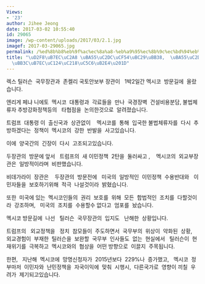 ```yaml
---
Views:
- '23'
author: Jihee Jeong
date: 2017-03-02 10:55:40
id: 29065
image: /wp-content/uploads/2017/03/2.1.jpg
imagef: 2017-03-29065.jpg
permalink: /%ed%8b%b8%eb%9f%ac%ec%8a%a8-%eb%a9%95%ec%8b%9c%ec%bd%94%eb%b0%a9%eb%ac%b8-%eb%a9%95%ec%8b%9c%ec%bd%94-%eb%ac%bc%eb%9f%ac%ec%84%a4%ec%88%98%ec%97%86%eb%8b%a4/
title: "\uD2F8\uB7EC\uC2A8 \uBA55\uC2DC\uCF54\uBC29\uBB38,  \uBA55\uC2DC\uCF54 \u201C\
  \uBB3C\uB7EC\uC124\uC218\uC5C6\uB2E4\u201D"
---
```


렉스 틸러슨  국무장관과  존켈리 국토안보부 장관이   1박2일간 멕시코  방문길에  올랐습니다.

엔리게 페냐 니에토  멕시코  대통령과  각료들을  만나  국경장벽  건설비용분담, 불법체류자 추방강화정책등의   타협점을  논의한것으로  알려졌습니다.

트럼프  대통령 이  출신국과  상관없이    멕시코를  통해  입국한 불법체류자를  다시  추방하겠다는  정책이  멕시코의  강한  반발을  사고있습니다.

이에  양국간의  긴장이  다시  고조되고있습니다.

두장관의  방문에 앞서   트럼프의  새 이민정책  2탄을  둘러싸고 ,    멕시코의  외교부장관은  일방적이라며  비판했습니다.

비데가라이  장관은    두장관의  방문전에   미국의  일방적인  이민정책  수용반대와   이민자들을  보호하기위해  적극  나설것이라  밝혔습니다.

또한  미국에 있는  멕시코인들의  권리  보호를  위해  모든  합법적인  조치를  다할것이라  강조하며,   미국의  조치를  수용할수 없다고  엄포를  놨습니다.

멕시코 방문길에  나선   틸러슨  국무장관의  입지도   난해한  상황입니다.

트럼프의   외교정책을   정치  참모들이  주도하면서  국무부의  위상이  약화된  상황,     외교경험이  부재한  틸러슨을  보완할  국무부  인사들도  없는  현실에서   틸러슨이  현재위기를  극복하고  멕시코와의  협상을  어떤 방향으로  이끌지  주목됩니다.

한편,   지난해  멕시코에  망명신청자가  2015년보다  229%나  증가했고,   멕시코  정부마저  이민자와  난민정책을  자국이익에  맞춰  시행시,  다른국가로  영향이 끼칠  우려가  제기되고있습니다.